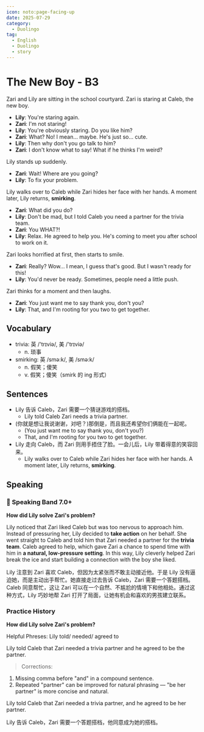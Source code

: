 ```yaml
---
icon: noto:page-facing-up
date: 2025-07-29
category:
  - Duolingo
tag:
  - English
  - Duolingo
  - story
---
```


# The New Boy - B3

Zari and Lily are sitting in the school courtyard. Zari is staring at Caleb, the new boy.

- **Lily**: You're staring again.
- **Zari**: I'm not staring!
- **Lily**: You're obviously staring. Do you like him?
- **Zari**: What? No! I mean… maybe. He's just so… cute.
- **Lily**: Then why don't you go talk to him?
- **Zari**: I don't know what to say! What if he thinks I'm weird?

Lily stands up suddenly.

- **Zari**: Wait! Where are you going?
- **Lily**: To fix your problem.

Lily walks over to Caleb while Zari hides her face with her hands. A moment later, Lily returns, **smirking**.

- **Zari**: What did you do?
- **Lily**: Don't be mad, but I told Caleb you need a partner for the trivia team.
- **Zari**: You WHAT?!
- **Lily**: Relax. He agreed to help you. He's coming to meet you after school to work on it.

Zari looks horrified at first, then starts to smile.

- **Zari**: Really? Wow… I mean, I guess that's good. But I wasn't ready for this!
- **Lily**: You'd never be ready. Sometimes, people need a little push.

Zari thinks for a moment and then laughs.

- **Zari**: You just want me to say thank you, don't you?
- **Lily**: That, and I'm rooting for you two to get together.

## Vocabulary

- trivia: 英 /'trɪviə/, 美 /'trɪviə/
  - n. 琐事
- smirking: 英 /smə:k/, 美 /smə:k/
  - n. 假笑；傻笑
  - v. 假笑；傻笑（smirk 的 ing 形式）

## Sentences

- Lily 告诉 Caleb，Zari 需要一个猜谜游戏的搭档。
  - Lily told Caleb Zari needs a trivia partner.
- (你就是想让我说谢谢，对吧？)那倒是，而且我还希望你们俩能在一起呢。
  - (You just want me to say thank you, don't you?)
  - That, and I'm rooting for you two to get together.
- Lily 走向 Caleb，而 Zari 则用手捂住了脸。一会儿后，Lily 带着得意的笑容回来。
  - Lily walks over to Caleb while Zari hides her face with her hands. A moment later, Lily returns, **smirking**.

## Speaking

### 🌟 Speaking Band 7.0+

**How did Lily solve Zari's problem?**

Lily noticed that Zari liked Caleb but was too nervous to approach him. Instead of pressuring her, Lily decided to **take action** on her behalf. She went straight to Caleb and told him that Zari needed a partner for the **trivia team**. Caleb agreed to help, which gave Zari a chance to spend time with him in **a natural, low-pressure setting**. In this way, Lily cleverly helped Zari break the ice and start building a connection with the boy she liked.

Lily 注意到 Zari 喜欢 Caleb，但因为太紧张而不敢主动接近他。于是 Lily 没有逼迫她，而是主动出手帮忙。她直接走过去告诉 Caleb，Zari 需要一个答题搭档。Caleb 同意帮忙，这让 Zari 可以在一个自然、不尴尬的情境下和他相处。通过这种方式，Lily 巧妙地帮 Zari 打开了局面，让她有机会和喜欢的男孩建立联系。

### Practice History

**How did Lily solve Zari's problem?**

Helpful Phreses: Lily told/ needed/ agreed to

Lily told Caleb that Zari needed a trivia partner and he agreed to be the partner.

> Corrections:

1. Missing comma before "and" in a compound sentence.
2. Repeated "partner" can be improved for natural phrasing — "be her partner" is more concise and natural.

Lily told Caleb that Zari needed a trivia partner, and he agreed to be her partner.

Lily 告诉 Caleb，Zari 需要一个答题搭档，他同意成为她的搭档。
